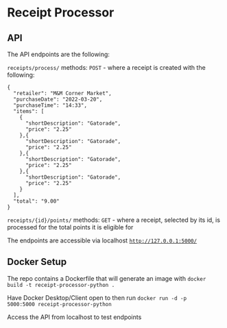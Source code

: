 # Receipt Processor
## API
The API endpoints are the following:

<code>receipts/process/</code> methods: <code>POST</code> - where a receipt is created with the following:

```
{
  "retailer": "M&M Corner Market",
  "purchaseDate": "2022-03-20",
  "purchaseTime": "14:33",
  "items": [
    {
      "shortDescription": "Gatorade",
      "price": "2.25"
    },{
      "shortDescription": "Gatorade",
      "price": "2.25"
    },{
      "shortDescription": "Gatorade",
      "price": "2.25"
    },{
      "shortDescription": "Gatorade",
      "price": "2.25"
    }
  ],
  "total": "9.00"
}
```


<code>receipts/{id}/points/</code> methods: <code>GET</code> - where a receipt, selected by its id, is processed for the total points it is eligible for

The endpoints are accessible via localhost <code>http://127.0.0.1:5000/</code>

## Docker Setup
The repo contains a Dockerfile that will generate an image with <code>docker build -t receipt-processor-python .</code>

Have Docker Desktop/Client open to then run <code>docker run -d -p 5000:5000 receipt-processor-python</code>

Access the API from localhost to test endpoints

